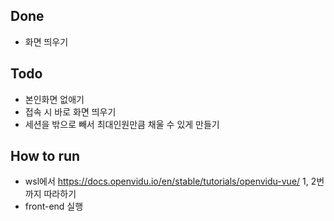 ## Done

- 화면 띄우기

## Todo

- 본인화면 없애기
- 접속 시 바로 화면 띄우기
- 세션을 밖으로 빼서 최대인원만큼 채울 수 있게 만들기

## How to run

- wsl에서 https://docs.openvidu.io/en/stable/tutorials/openvidu-vue/ 1, 2번까지 따라하기
- front-end 실행